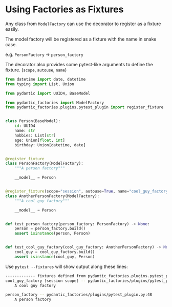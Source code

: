 # Using Factories as Fixtures

Any class from `ModelFactory` can use the decorator to register as a fixture easily.

The model factory will be registered as a fixture with the name in snake case.

e.g. `PersonFactory` -> `person_factory`

The decorator also provides some pytest-like arguments to define the fixture. (`scope`, `autouse`, `name`)

```py
from datetime import date, datetime
from typing import List, Union

from pydantic import UUID4, BaseModel

from pydantic_factories import ModelFactory
from pydantic_factories.plugins.pytest_plugin import register_fixture


class Person(BaseModel):
    id: UUID4
    name: str
    hobbies: List[str]
    age: Union[float, int]
    birthday: Union[datetime, date]


@register_fixture
class PersonFactory(ModelFactory):
    """A person factory"""

    __model__ = Person


@register_fixture(scope="session", autouse=True, name="cool_guy_factory")
class AnotherPersonFactory(ModelFactory):
    """A cool guy factory"""

    __model__ = Person


def test_person_factory(person_factory: PersonFactory) -> None:
    person = person_factory.build()
    assert isinstance(person, Person)


def test_cool_guy_factory(cool_guy_factory: AnotherPersonFactory) -> None:
    cool_guy = cool_guy_factory.build()
    assert isinstance(cool_guy, Person)
```

Use `pytest --fixtures` will show output along these lines:

```sh
------------- fixtures defined from pydantic_factories.plugins.pytest_plugin -------------
cool_guy_factory [session scope] -- pydantic_factories/plugins/pytest_plugin.py:48
    A cool guy factory

person_factory -- pydantic_factories/plugins/pytest_plugin.py:48
    A person factory

```
